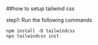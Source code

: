 ##how to setup tailwind css

step1: Run the following commands

````
npm install -D tailwindcss
npx tailwindcss init
````